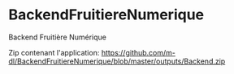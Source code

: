 # BackendFruitiereNumerique
Backend Fruitière Numérique

Zip contenant l'application: https://github.com/m-dl/BackendFruitiereNumerique/blob/master/outputs/Backend.zip
